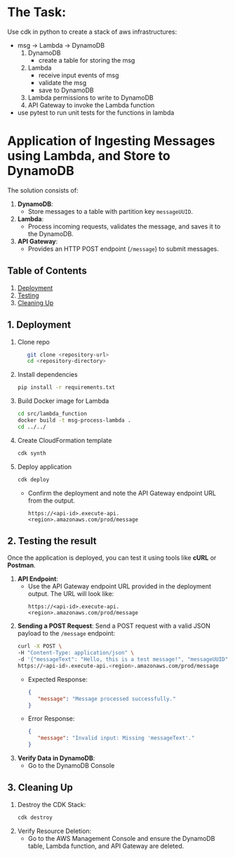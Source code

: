 # The Task:
Use cdk in python to create a stack of aws infrastructures:
- msg -> Lambda -> DynamoDB
    1. DynamoDB
        - create a table for storing the msg
    2. Lambda
        - receive input events of msg
        - validate the msg
        - save to DynamoDB
    3. Lambda permissions to write to DynamoDB
    4. API Gateway to invoke the Lambda function
- use pytest to run unit tests for the functions in lambda

# Application of Ingesting Messages using Lambda, and Store to DynamoDB
The solution consists of:
1. **DynamoDB**:
   - Store messages to a table with partition key `messageUUID`.
2. **Lambda**:
   - Process incoming requests, validates the message, and saves it to the DynamoDB.
3. **API Gateway**:
   - Provides an HTTP POST endpoint (`/message`) to submit messages.

## Table of Contents
1. [Deployment](#1-deployment)
2. [Testing](#2-testing-the-result)
3. [Cleaning Up](#3-cleaning-up)

## 1. Deployment
1. Clone repo
   ```bash
      git clone <repository-url>
      cd <repository-directory>
   ```
2. Install dependencies
   ```bash
   pip install -r requirements.txt
   ```
3. Build Docker image for Lambda
   ```bash
   cd src/lambda_function
   docker build -t msg-process-lambda .
   cd ../../
   ```
4. Create CloudFormation template
   ```bash
   cdk synth
   ```
5. Deploy application
   ```bash
   cdk deploy
   ```
   - Confirm the deployment and note the API Gateway endpoint URL from the output.
      ```
      https://<api-id>.execute-api.<region>.amazonaws.com/prod/message
      ```

## 2. Testing the result
Once the application is deployed, you can test it using tools like **cURL** or **Postman**.
1. **API Endpoint**:
   - Use the API Gateway endpoint URL provided in the deployment output. The URL will look like:
      ```
      https://<api-id>.execute-api.<region>.amazonaws.com/prod/message
      ```
2. **Sending a POST Request**:
   Send a POST request with a valid JSON payload to the `/message` endpoint:
   ```bash
   curl -X POST \
   -H "Content-Type: application/json" \
   -d '{"messageText": "Hello, this is a test message!", "messageUUID": "12345"}' \
   https://<api-id>.execute-api.<region>.amazonaws.com/prod/message
   ```
   - Expected Response:
      ```json
      {
         "message": "Message processed successfully."
      }
      ```
   - Error Response:
      ```json
      {
         "message": "Invalid input: Missing 'messageText'."
      }
      ```
3. **Verify Data in DynamoDB**:
   - Go to the DynamoDB Console

## 3. Cleaning Up
1. Destroy the CDK Stack:
   ```bash
   cdk destroy
   ```
2. Verify Resource Deletion:
   - Go to the AWS Management Console and ensure the DynamoDB table, Lambda function, and API Gateway are deleted.